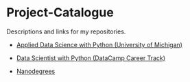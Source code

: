 # Project-Catalogue

Descriptions and links for my repositories. 

- [Applied Data Science with Python (University of Michigan)](https://github.com/iDataist/Project-Catalogue/blob/master/Applied%20Data%20Science%20with%20Python.md)

- [Data Scientist with Python (DataCamp Career Track)](https://github.com/iDataist/Project-Catalogue/blob/master/Data%20Scientist%20with%20Python.md)

- [Nanodegrees](https://github.com/iDataist/Project-Catalogue/blob/master/Nanodegrees.md)
